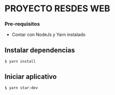 # PROYECTO RESDES WEB

### Pre-requisitos
- Contar con NodeJs y Yarn instalado

## Instalar dependencias
```console
$ yarn install
```

## Iniciar aplicativo
```console
$ yarn star:dev
```
